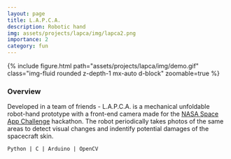 ```yaml
---
layout: page
title: L.A.P.C.A.
description: Robotic hand
img: assets/projects/lapca/img/lapca2.png
importance: 2
category: fun
---
```

<div class="row mt-3">
  <div class="col-sm mt-3 mt-md-0">
      {% include figure.html path="assets/projects/lapca/img/demo.gif" class="img-fluid rounded z-depth-1 mx-auto d-block" zoomable=true %}
  </div>
</div>

### Overview
Developed in a team of friends - L.A.P.C.A. is a mechanical unfoldable robot-hand prototype with a front-end camera made for the [NASA Space App Challenge](https://www.spaceappschallenge.org) hackathon. 
The robot periodically takes photos of the same areas to detect visual changes and indentify potential damages of the spacecraft skin.

`Python | C | Arduino | OpenCV`